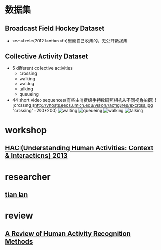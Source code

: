# 数据集

## Broadcast Field Hockey Dataset
- social role(2012 lantian sfu)里面自己收集的。无公开数据集

## Collective Activity Dataset
- 5 different collective activities
    - crossing
    - walking
    - waiting
    - talking
    - queueing
- 44 short video sequences(有些由消费级手持数码照相机从不同视角拍摄)
 ![crossing](http://vhosts.eecs.umich.edu/vision//acfigures/excross.jpg "crossing"=200*200)
 ![waiting](http://vhosts.eecs.umich.edu/vision//acfigures/exwait.jpg "waiting")
 ![queueing](http://vhosts.eecs.umich.edu/vision//acfigures/exqueue.jpg "queueing")
 ![walking](http://vhosts.eecs.umich.edu/vision//acfigures/exwalk.jpg "queueing")
 ![talking](http://vhosts.eecs.umich.edu/vision//acfigures/extalk.jpg "talking")


# workshop

## [HACI(Understanding Human Activities: Context & Interactions) 2013](http://haci2013.umiacs.umd.edu/)

# researcher

## [tian lan](http://cs.stanford.edu/~taranlan/)

# review 

## [A Review of Human Activity Recognition Methods](http://journal.frontiersin.org/article/10.3389/frobt.2015.00028/full)
